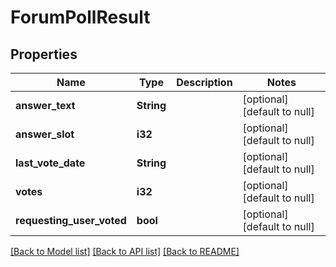 # ForumPollResult

## Properties
Name | Type | Description | Notes
------------ | ------------- | ------------- | -------------
**answer_text** | **String** |  | [optional] [default to null]
**answer_slot** | **i32** |  | [optional] [default to null]
**last_vote_date** | **String** |  | [optional] [default to null]
**votes** | **i32** |  | [optional] [default to null]
**requesting_user_voted** | **bool** |  | [optional] [default to null]

[[Back to Model list]](../README.md#documentation-for-models) [[Back to API list]](../README.md#documentation-for-api-endpoints) [[Back to README]](../README.md)


